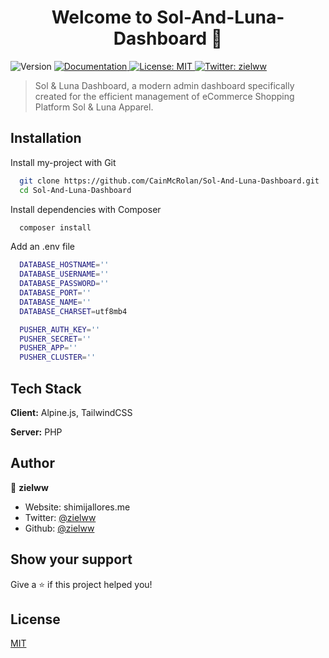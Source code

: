 <h1 align="center">Welcome to Sol-And-Luna-Dashboard 👋</h1>
<p>
  <img alt="Version" src="https://img.shields.io/badge/version-1.0-blue.svg?cacheSeconds=2592000" />
  <a href="help.solapparel.live" target="_blank">
    <img alt="Documentation" src="https://img.shields.io/badge/documentation-yes-brightgreen.svg" />
  </a>
  <a href="#" target="_blank">
    <img alt="License: MIT" src="https://img.shields.io/badge/License-MIT-yellow.svg" />
  </a>
  <a href="https://twitter.com/zielww" target="_blank">
    <img alt="Twitter: zielww" src="https://img.shields.io/twitter/follow/zielww.svg?style=social" />
  </a>
</p>

> Sol & Luna Dashboard, a modern admin dashboard specifically created for the efficient management of eCommerce Shopping Platform Sol & Luna Apparel.

## Installation

Install my-project with Git

```bash
  git clone https://github.com/CainMcRolan/Sol-And-Luna-Dashboard.git
  cd Sol-And-Luna-Dashboard

```

Install dependencies with Composer

```bash
  composer install
```

Add an .env file

```bash
  DATABASE_HOSTNAME=''
  DATABASE_USERNAME=''
  DATABASE_PASSWORD=''
  DATABASE_PORT=''
  DATABASE_NAME=''
  DATABASE_CHARSET=utf8mb4

  PUSHER_AUTH_KEY=''
  PUSHER_SECRET=''
  PUSHER_APP=''
  PUSHER_CLUSTER=''
```

## Tech Stack

**Client:** Alpine.js, TailwindCSS

**Server:** PHP

## Author

👤 **zielww**

* Website: shimijallores.me
* Twitter: [@zielww](https://twitter.com/zielww)
* Github: [@zielww](https://github.com/zielww)

## Show your support

Give a ⭐️ if this project helped you!

## License
[MIT](https://github.com/zielww/Sol-And-Luna-Dashboard/LICENSE)